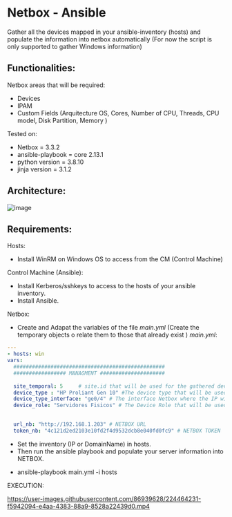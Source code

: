 # Netbox - Ansible

Gather all the devices mapped in your ansible-inventory (hosts) and populate the information into netbox automatically
(For now the script is only supported to gather Windows information)

## Functionalities:
Netbox areas that will be required:
- Devices
- IPAM
- Custom Fields (Arquitecture OS, Cores, Number of CPU, Threads, CPU model, Disk Partition, Memory )

Tested on:
- Netbox = 3.3.2
- ansible-playbook = core 2.13.1
- python version = 3.8.10
- jinja version = 3.1.2

## Architecture:
![image](https://user-images.githubusercontent.com/86939628/224460873-fbf4040f-dc70-4729-8ad1-43bf1a8864d3.png)

## Requirements:
Hosts:
  - Install WinRM on Windows OS to access from the CM (Control Machine)

Control Machine (Ansible):
  - Install Kerberos/sshkeys to access to the hosts of your ansible inventory.
  - Install Ansible.
  
Netbox:
  - Create and Adapat the variables of the file _main.yml_ (Create the temporary objects o relate them to those that already exist
 )
 _main.yml_:
  ```yml
---
- hosts: win
  vars:
    #################################################
    ################# MANAGMENT #####################
    
    site_temporal: 5     # site.id that will be used for the gathered devices  
    device_type : "HP Proliant Gen 10" #The device type that will be used for the gathered devices  
    device_type_interface: "ge0/4" # The interface Netbox where the IP will be assigned
    device_role: "Servidores Fisicos" # The Device Role that will be used for the gathered devices  

    
    url_nb: "http://192.168.1.203" # NETBOX URL
    token_nb: "4c121d2ed2103e10fd2f4d9532dcb8e040fd0fc9" # NETBOX TOKEN
```
 
  - Set the inventory (IP or DomainName) in hosts.
  - Then run the ansible playbook and populate your server information into NETBOX.
  * ansible-playbook main.yml -i hosts

EXECUTION:

https://user-images.githubusercontent.com/86939628/224464231-f5942094-e4aa-4383-88a9-8528a22439d0.mp4


  
  
